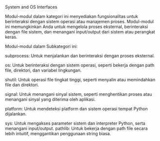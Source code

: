 System and OS Interfaces

Modul-modul dalam kategori ini menyediakan fungsionalitas untuk berinteraksi dengan sistem operasi atau manajemen proses. Modul-modul ini memungkinkan Anda untuk mengelola proses eksternal, berinteraksi dengan file sistem, dan menangani input/output dari sistem atau perangkat keras.

Modul-modul dalam Subkategori ini:

subprocess: Untuk menjalankan dan berinteraksi dengan proses eksternal.

os: Untuk berinteraksi dengan sistem operasi, seperti bekerja dengan path file, direktori, dan variabel lingkungan.

shutil: Untuk operasi file tingkat tinggi, seperti menyalin atau memindahkan file dan direktori.

signal: Untuk menangani sinyal sistem, seperti menghentikan proses atau menangani sinyal yang diterima oleh aplikasi.

platform: Untuk mendeteksi platform dan sistem operasi tempat Python dijalankan.

sys: Untuk mengakses parameter sistem dan interpreter Python, serta menangani input/output.
pathlib: Untuk bekerja dengan path file secara lebih intuitif, menggantikan penggunaan string biasa.
